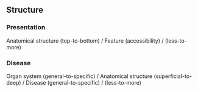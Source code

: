 ## Structure

### Presentation

Anatomical structure (top-to-bottom) / Feature (accessibility) / (less-to-more)

### Disease

Organ system (general-to-specific) / Anatomical structure (superficial-to-deep) / Disease (general-to-specific) / (less-to-more)
